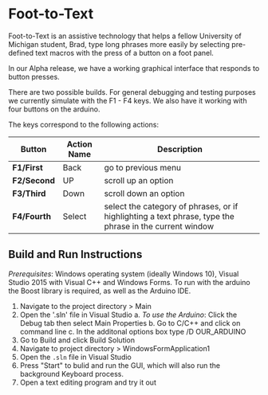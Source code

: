 # Foot-to-Text

Foot-to-Text is an assistive technology that helps a fellow University of Michigan student, Brad, type long phrases more easily by selecting pre-defined text macros with the press of a button on a foot panel.

In our Alpha release, we have a working graphical interface that responds to button presses.

There are two possible builds. For general debugging and testing purposes we currently simulate with the F1 - F4 keys. We also have it working with four buttons on the arduino.

The keys correspond to the following actions:

Button | Action Name | Description
--- | --- | ---
**F1/First** | Back | go to previous menu
**F2/Second** | UP | scroll up an option
**F3/Third** | Down | scroll down an option
**F4/Fourth** | Select | select the category of phrases, or if highlighting a text phrase, type the phrase in the current window

## Build and Run Instructions

*Prerequisites*: Windows operating system (ideally Windows 10), Visual Studio 2015 with Visual C++ and Windows Forms. To run with the arduino the Boost library is required, as well as the Arduino IDE.

1. Navigate to the project directory > Main
2. Open the '.sln' file in Visual Studio
  a. *To use the Arduino*: Click the Debug tab then select Main Properties
  b. Go to C/C++ and click on command line
  c. In the additonal options box type /D OUR_ARDUINO
3. Go to Build and click Build Solution
4. Navigate to project directory > WindowsFormApplication1
5. Open the `.sln` file in Visual Studio
6. Press "Start" to bulid and run the GUI, which will also run the background Keyboard process.
7. Open a text editing program and try it out
